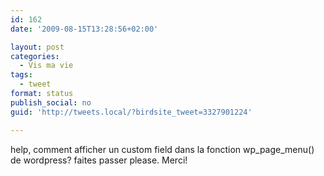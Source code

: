 ```yaml
---
id: 162
date: '2009-08-15T13:28:56+02:00'

layout: post
categories:
  - Vis ma vie
tags:
  - tweet
format: status
publish_social: no
guid: 'http://tweets.local/?birdsite_tweet=3327901224'

---
```


help, comment afficher un custom field dans la fonction wp\_page\_menu() de wordpress? faites passer please. Merci!